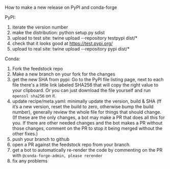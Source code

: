 How to make a new release on PyPI and conda-forge

PyPI:
1. iterate the version number
2. make the distribution: python setup.py sdist
3. upload to test site: twine upload --repository testpypi dist/*
4. check that it looks good at https://test.pypi.org/
5. upload to real site: twine upload --repository pypi dist/*

Conda:
1. Fork the feedstock repo
2. Make a new branch on your fork for the changes
3. get the new SHA from pypi: Go to the PyPI file listing page, next to each file there's a little link labeled SHA256 that will copy the right value to your clipboard. Or you can just download the file yourself and run `openssl sha256` on it.
4. update recipe/meta.yaml: minimally update the version, build & SHA (ff it’s a new version, reset the build to zero, otherwise bump the build number), generally review the whole file for things that should change. (If these are the only changes, a bot may make a PR that does all this for you. If there are other needed changes and the bot makes a PR without those changes, comment on the PR to stop it being merged without the other fixes.)
5. push your branch to github
6. open a  PR against the feedstock repo from your branch.
7. get a bot to automatically re-render the code by commenting on the PR with `@conda-forge-admin, please rerender`
8. fix any problems
